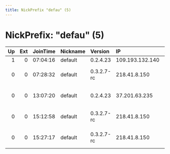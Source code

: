```yaml
---
title: NickPrefix "defau" (5)
---
```


# NickPrefix: "defau" (5)

|   Up |   Ext | JoinTime   | Nickname   | Version    | IP              | AS                               | CC   |   ORp |   Dirp | OS      | Contact   |   eFamMembers |
|-----:|------:|:-----------|:-----------|:-----------|:----------------|:---------------------------------|:-----|------:|-------:|:--------|:----------|--------------:|
|    1 |     0 | 07:04:16   | default    | 0.2.4.23   | 109.193.132.140 | Kabel BW                         | de   |   443 |   9030 | Windows | None      |             1 |
|    0 |     0 | 07:28:32   | default    | 0.3.2.7-rc | 218.41.8.150    | So-net Entertainment Corporation | jp   | 18293 |      0 | Windows | None      |             1 |
|    0 |     0 | 13:07:20   | default    | 0.2.4.23   | 37.201.63.235   | Liberty Global Operations B.V.   | de   |   443 |   9030 | Windows | None      |             1 |
|    0 |     0 | 15:12:58   | default    | 0.3.2.7-rc | 218.41.8.150    | So-net Entertainment Corporation | jp   | 18293 |      0 | Windows | None      |             1 |
|    0 |     0 | 15:27:17   | default    | 0.3.2.7-rc | 218.41.8.150    | So-net Entertainment Corporation | jp   | 18293 |      0 | Windows | None      |             1 |
